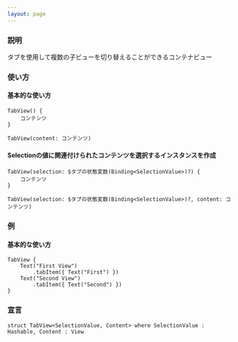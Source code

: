 ```yaml
---
layout: page
---
```


### 説明

タブを使用して複数の子ビューを切り替えることができるコンテナビュー

### 使い方

#### 基本的な使い方

    TabView() {
        コンテンツ
    }

    TabView(content: コンテンツ)

#### Selectionの値に関連付けられたコンテンツを選択するインスタンスを作成

    TabView(selection: $タブの状態変数(Binding<SelectionValue>)?) {
        コンテンツ
    }

    TabView(selection: $タブの状態変数(Binding<SelectionValue>)?, content: コンテンツ)

### 例

#### 基本的な使い方

    TabView {
        Text("First View")
            .tabItem({ Text("First") })
        Text("Second View")
            .tabItem({ Text("Second") })
    }

### 宣言

    struct TabView<SelectionValue, Content> where SelectionValue : Hashable, Content : View
